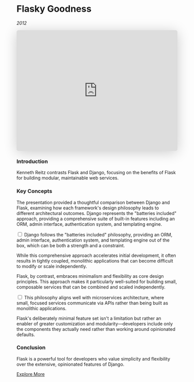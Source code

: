 # Flasky Goodness
*2012*

<iframe class="speakerdeck-iframe" style="border: 0px; background: padding-box rgba(0, 0, 0, 0.1); margin: 0px; padding: 0px; border-radius: 6px; box-shadow: rgba(0, 0, 0, 0.2) 0px 5px 40px; width: 100%; height: auto; aspect-ratio: 560 / 420;" frameborder="0" src="https://speakerdeck.com/player/4fcf32ff4aab160022003030" title="Flasky Goodness" allowfullscreen="true" data-ratio="1.3333333333333333"></iframe>

### Introduction
Kenneth Reitz contrasts Flask and Django, focusing on the benefits of Flask for building modular, maintainable web services.

### Key Concepts

The presentation provided a thoughtful comparison between Django and Flask, examining how each framework's design philosophy leads to different architectural outcomes. Django represents the "batteries included" approach, providing a comprehensive suite of built-in features including an ORM, admin interface, authentication system, and templating engine.

<label for="sn-django-batteries" class="margin-toggle sidenote-number"></label>
<input type="checkbox" id="sn-django-batteries" class="margin-toggle"/>
<span class="sidenote">Django follows the "batteries included" philosophy, providing an ORM, admin interface, authentication system, and templating engine out of the box, which can be both a strength and a constraint.</span>

While this comprehensive approach accelerates initial development, it often results in tightly coupled, monolithic applications that can become difficult to modify or scale independently.

Flask, by contrast, embraces minimalism and flexibility as core design principles. This approach makes it particularly well-suited for building small, composable services that can be combined and scaled independently.

<label for="sn-microservices" class="margin-toggle sidenote-number"></label>
<input type="checkbox" id="sn-microservices" class="margin-toggle"/>
<span class="sidenote">This philosophy aligns well with microservices architecture, where small, focused services communicate via APIs rather than being built as monolithic applications.</span>

Flask's deliberately minimal feature set isn't a limitation but rather an enabler of greater customization and modularity—developers include only the components they actually need rather than working around opinionated defaults.

### Conclusion
Flask is a powerful tool for developers who value simplicity and flexibility over the extensive, opinionated features of Django.

[Explore More](https://github.com/kennethreitz)
